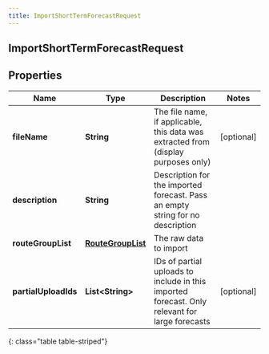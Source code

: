```yaml
---
title: ImportShortTermForecastRequest
---
```

## ImportShortTermForecastRequest


## Properties

| Name | Type | Description | Notes |
| ------------ | ------------- | ------------- | ------------- |
| **fileName** | <!----><!---->**String**<!----> | The file name, if applicable, this data was extracted from (display purposes only) |  [optional] |
| **description** | <!----><!---->**String**<!----> | Description for the imported forecast.  Pass an empty string for no description |  |
| **routeGroupList** | <!----><!---->[**RouteGroupList**](RouteGroupList.html)<!----> | The raw data to import |  |
| **partialUploadIds** | <!----><!---->**List&lt;String&gt;**<!----> | IDs of partial uploads to include in this imported forecast.  Only relevant for large forecasts |  [optional] |
{: class="table table-striped"}




